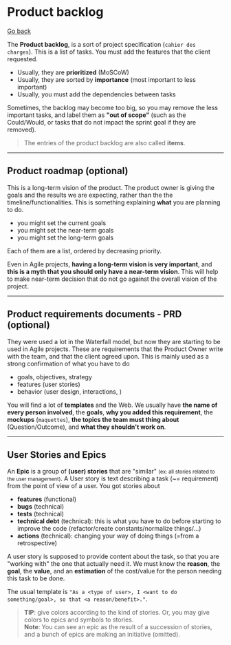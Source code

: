 # Product backlog

[Go back](../index.md#1-sprint-planning)

The **Product backlog**, is a sort of project specification (`cahier des charges`). This is a list of tasks. You must add the features that the client requested.

* Usually, they are **prioritized** (MoSCoW)
* Usually, they are sorted by **importance** (most important to less important)
* Usually, you must add the dependencies between tasks

Sometimes, the backlog may become too big, so you may remove the less important tasks, and label them as **"out of scope"** (such as the Could/Would, or tasks that do not impact the sprint goal if they are removed).

> The entries of the product backlog are also called **items**.

<hr class="sl">

## Product roadmap (optional)

This is a long-term vision of the product. The product owner is giving the goals and the results we are expecting, rather than the the timeline/functionalities. This is something explaining **what** you are planning to do.

* you might set the current goals
* you might set the near-term goals
* you might set the long-term goals

Each of them are a list, ordered by decreasing priority.

Even in Agile projects, **having a long-term vision is very important**, and **this is a myth that you should only have a near-term vision**. This will help to make near-term decision that do not go against the overall vision of the project.

<hr class="sr">

## Product requirements documents - PRD (optional)

They were used a lot in the Waterfall model, but now they are starting to be used in Agile projects. These are requirements that the Product Owner write with the team, and that the client agreed upon. This is mainly used as a strong confirmation of what you have to do

* goals, objectives, strategy
* features (user stories)
* behavior (user design, interactions, )

You will find a lot of **templates** and the Web. We usually have **the name of every person involved**, the **goals**, **why you added this requirement**, the **mockups** (`maquettes`), **the topics the team must thing about** (Question/Outcome), and **what they shouldn't work on**.

<hr class="sl">

## User Stories and Epics

An **Epic** is a group of **(user) stories** that are "similar" <small>(ex: all stories related to the user management)</small>. A User story is text describing a task (~= requirement) from the point of view of a user. You got stories about

* **features** (functional)
* **bugs** (technical)
* **tests** (technical)
* **technical debt** (technical): this is what you have to do before starting to improve the code (refactor/create constants/normalize things/...)
* **actions** (technical): changing your way of doing things (=from a retrospective)

A user story is supposed to provide content about the task, so that you are "working with" the one that actually need it. We must know the **reason**, the **goal**, the **value**, and an **estimation** of the cost/value for the person needing this task to be done.

The usual template is `"As a <type of user>, I <want to do something/goal>, so that <a reason/benefit>."`.

> **TIP**: give colors according to the kind of stories. Or, you may give colors to epics and symbols to stories. <br>
> **Note**: You can see an epic as the result of a succession of stories, and a bunch of epics are making an initiative (omitted).